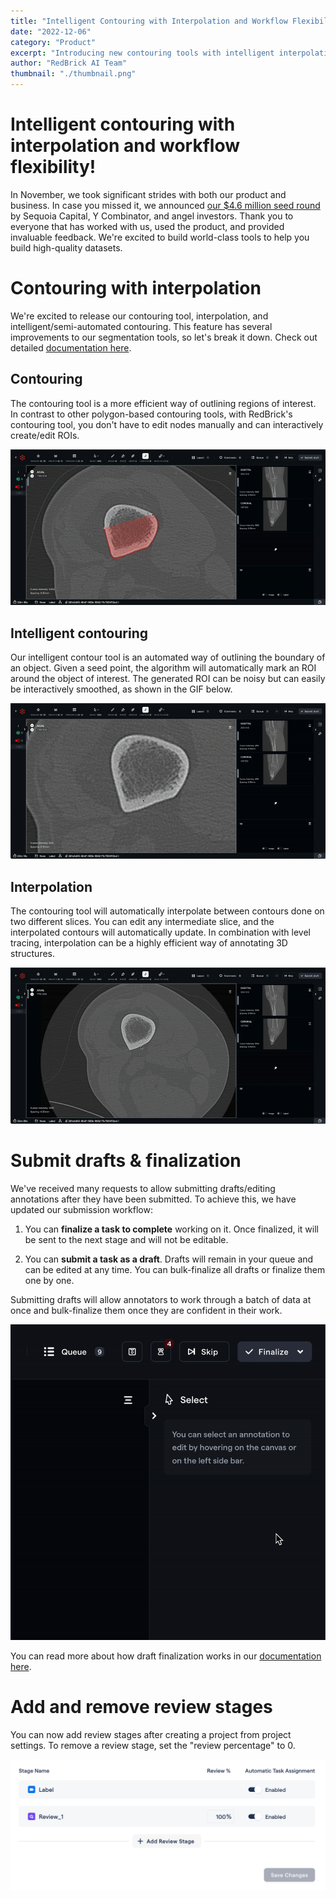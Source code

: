 ```yaml
---
title: "Intelligent Contouring with Interpolation and Workflow Flexibility!"
date: "2022-12-06"
category: "Product"
excerpt: "Introducing new contouring tools with intelligent interpolation, improved workflow flexibility with draft submissions, and the ability to modify review stages, along with our exciting $4.6 million seed round announcement."
author: "RedBrick AI Team"
thumbnail: "./thumbnail.png"
---
```


# Intelligent contouring with interpolation and workflow flexibility!

In November, we took significant strides with both our product and business. In case you missed it, we announced [our $4.6 million seed round](https://www.forbes.com/sites/davidprosser/2022/11/23/speeding-up-the-use-of-ai-in-health-with-redbrick-ais-training-tools/) by Sequoia Capital, Y Combinator, and angel investors. Thank you to everyone that has worked with us, used the product, and provided invaluable feedback. We're excited to build world-class tools to help you build high-quality datasets.

# Contouring with interpolation

We're excited to release our contouring tool, interpolation, and intelligent/semi-automated contouring. This feature has several improvements to our segmentation tools, so let's break it down. Check out detailed [documentation here](https://docs.redbrickai.com/annotation/segmentation/segmentation-tools#contour-tool).

## Contouring

The contouring tool is a more efficient way of outlining regions of interest. In contrast to other polygon-based contouring tools, with RedBrick's contouring tool, you don't have to edit nodes manually and can interactively create/edit ROIs.

![](./image1.gif)

## Intelligent contouring

Our intelligent contour tool is an automated way of outlining the boundary of an object. Given a seed point, the algorithm will automatically mark an ROI around the object of interest. The generated ROI can be noisy but can easily be interactively smoothed, as shown in the GIF below.

![](./image2.gif)

## Interpolation

The contouring tool will automatically interpolate between contours done on two different slices. You can edit any intermediate slice, and the interpolated contours will automatically update. In combination with level tracing, interpolation can be a highly efficient way of annotating 3D structures.

![](./image3.gif)

# Submit drafts & finalization

We've received many requests to allow submitting drafts/editing annotations after they have been submitted. To achieve this, we have updated our submission workflow:

1. You can **finalize a task to complete** working on it. Once finalized, it will be sent to the next stage and will not be editable.

2. You can **submit a task as a draft**. Drafts will remain in your queue and can be edited at any time. You can bulk-finalize all drafts or finalize them one by one.

Submitting drafts will allow annotators to work through a batch of data at once and bulk-finalize them once they are confident in their work.

![](./image4.gif)

You can read more about how draft finalization works in our [documentation here](https://docs.redbrickai.com/projects/how-task-assignment-works#labeling-queue).

# Add and remove review stages

You can now add review stages after creating a project from project settings. To remove a review stage, set the "review percentage" to 0.

![](./image5.webp)
